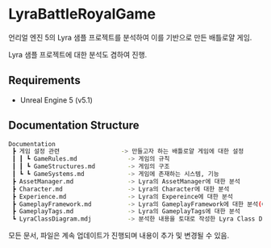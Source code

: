 # LyraBattleRoyalGame

언리얼 엔진 5의 Lyra 샘플 프로젝트를 분석하여 이를 기반으로 만든 배틀로얄 게임.

Lyra 샘플 프로젝트에 대한 분석도 겸하여 진행.

## Requirements

- Unreal Engine 5 (v5.1)

## Documentation Structure

```sh
Documentation  
 ┣ 게임 설정 관련                 -> 만들고자 하는 배틀로얄 게임에 대한 설정  
 ┃ ┃ ┗ GameRules.md              -> 게임의 규칙  
 ┃ ┃ ┗ GameStructures.md         -> 게임의 구조  
 ┃ ┗ ┗ GameSystems.md            -> 게임에 존재하는 시스템, 기능  
 ┣ AssetManager.md               -> Lyra의 AssetManager에 대한 분석  
 ┣ Character.md                  -> Lyra의 Character에 대한 분석  
 ┣ Experience.md                 -> Lyra의 Expereince에 대한 분석  
 ┣ GameplayFramework.md          -> Lyra의 GameplayFramework에 대한 분석(GameFeature, Action, InitState 등)  
 ┣ GameplayTags.md               -> Lyra의 GameplayTags에 대한 분석  
 ┗ LyraClassDiagram.mdj          -> 분석한 내용을 토대로 작성한 Lyra Class Diagram  
```

모든 문서, 파일은 계속 업데이트가 진행되며 내용이 추가 및 변경될 수 있음.
